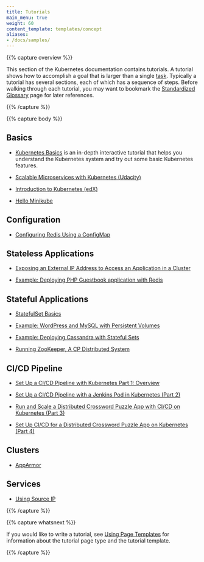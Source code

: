 ```yaml
---
title: Tutorials
main_menu: true
weight: 60
content_template: templates/concept
aliases:
- /docs/samples/
---
```


{{% capture overview %}}

This section of the Kubernetes documentation contains tutorials.
A tutorial shows how to accomplish a goal that is larger than a single
[task](/docs/tasks/). Typically a tutorial has several sections,
each of which has a sequence of steps.
Before walking through each tutorial, you may want to bookmark the
[Standardized Glossary](/docs/reference/glossary/) page for later references.

{{% /capture %}}

{{% capture body %}}

## Basics

* [Kubernetes Basics](/docs/tutorials/kubernetes-basics/) is an in-depth interactive tutorial that helps you understand the Kubernetes system and try out some basic Kubernetes features.

* [Scalable Microservices with Kubernetes (Udacity)](https://www.udacity.com/course/scalable-microservices-with-kubernetes--ud615)

* [Introduction to Kubernetes (edX)](https://www.edx.org/course/introduction-kubernetes-linuxfoundationx-lfs158x#)

* [Hello Minikube](/docs/tutorials/hello-minikube/)

## Configuration

* [Configuring Redis Using a ConfigMap](/docs/tutorials/configuration/configure-redis-using-configmap/)

## Stateless Applications

* [Exposing an External IP Address to Access an Application in a Cluster](/docs/tutorials/stateless-application/expose-external-ip-address/)

* [Example: Deploying PHP Guestbook application with Redis](/docs/tutorials/stateless-application/guestbook/)

## Stateful Applications

* [StatefulSet Basics](/docs/tutorials/stateful-application/basic-stateful-set/)

* [Example: WordPress and MySQL with Persistent Volumes](/docs/tutorials/stateful-application/mysql-wordpress-persistent-volume/)

* [Example: Deploying Cassandra with Stateful Sets](/docs/tutorials/stateful-application/cassandra/)

* [Running ZooKeeper, A CP Distributed System](/docs/tutorials/stateful-application/zookeeper/)

## CI/CD Pipeline

* [Set Up a CI/CD Pipeline with Kubernetes Part 1: Overview](https://www.linux.com/blog/learn/chapter/Intro-to-Kubernetes/2017/5/set-cicd-pipeline-kubernetes-part-1-overview)

* [Set Up a CI/CD Pipeline with a Jenkins Pod in Kubernetes (Part 2)](https://www.linux.com/blog/learn/chapter/Intro-to-Kubernetes/2017/6/set-cicd-pipeline-jenkins-pod-kubernetes-part-2)

* [Run and Scale a Distributed Crossword Puzzle App with CI/CD on Kubernetes (Part 3)](https://www.linux.com/blog/learn/chapter/intro-to-kubernetes/2017/6/run-and-scale-distributed-crossword-puzzle-app-cicd-kubernetes-part-3)

* [Set Up CI/CD for a Distributed Crossword Puzzle App on Kubernetes (Part 4)](https://www.linux.com/blog/learn/chapter/intro-to-kubernetes/2017/6/set-cicd-distributed-crossword-puzzle-app-kubernetes-part-4)

## Clusters

* [AppArmor](/docs/tutorials/clusters/apparmor/)

## Services

* [Using Source IP](/docs/tutorials/services/source-ip/)

{{% /capture %}}

{{% capture whatsnext %}}

If you would like to write a tutorial, see
[Using Page Templates](/docs/home/contribute/page-templates/)
for information about the tutorial page type and the tutorial template.

{{% /capture %}}
